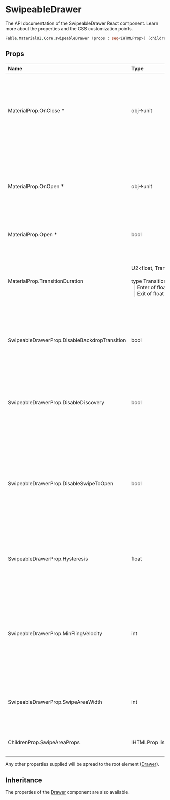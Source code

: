 # SwipeableDrawer

<p class="description">The API documentation of the SwipeableDrawer React component. Learn more about the properties and the CSS customization points.</p>

```fsharp
Fable.MaterialUI.Core.swipeableDrawer (props : seq<IHTMLProp>) (children : seq<ReactElement>) : ReactElement
```



## Props

| Name | Type | Default | Description |
|:-----|:-----|:--------|:------------|
| <span class="prop-name required">MaterialProp.OnClose * </span> | <span class="prop-type">obj->unit</span> |   | Callback fired when the component requests to be closed.<br><br>**Signature:**<br>`(event : obj) -> unit`<br>*event:* The event source of the callback |
| <span class="prop-name required">MaterialProp.OnOpen * </span> | <span class="prop-type">obj->unit</span> |   | Callback fired when the component requests to be opened.<br><br>**Signature:**<br>`(event : obj) -> unit`<br>*event:* The event source of the callback |
| <span class="prop-name required">MaterialProp.Open *</span> | <span class="prop-type">bool</span> |   | If `true`, the drawer is open. |
| <span class="prop-name">MaterialProp.TransitionDuration</span> | <span class="prop-type">U2&lt;float,&nbsp;TransitionDurationProp&nbsp;list&gt;<br><br>type&nbsp;TransitionDurationProp&nbsp;=<br>&nbsp;&nbsp;&#124;&nbsp;Enter&nbsp;of&nbsp;float<br>&nbsp;&nbsp;&#124;&nbsp;Exit&nbsp;of&nbsp;float<br></span> | <span class="prop-default">{ enter: duration.enteringScreen, exit: duration.leavingScreen }</span> | The duration for the transition, in milliseconds. You may specify a single timeout for all transitions, or individually with an object. |
| <span class="prop-name">SwipeableDrawerProp.DisableBackdropTransition</span> | <span class="prop-type">bool</span> | <span class="prop-default">false</span> | Disable the backdrop transition. This can improve the FPS on low-end devices. |
| <span class="prop-name">SwipeableDrawerProp.DisableDiscovery</span> | <span class="prop-type">bool</span> | <span class="prop-default">false</span> | If `true`, touching the screen near the edge of the drawer will not slide in the drawer a bit to promote accidental discovery of the swipe gesture. |
| <span class="prop-name">SwipeableDrawerProp.DisableSwipeToOpen</span> | <span class="prop-type">bool</span> | <span class="prop-default">typeof navigator !== "undefined" && /iPad\|iPhone\|iPod/.test(navigator.userAgent)</span> | If `true`, swipe to open is disabled. This is useful in browsers where swiping triggers navigation actions. Swipe to open is disabled on iOS browsers by default. |
| <span class="prop-name">SwipeableDrawerProp.Hysteresis</span> | <span class="prop-type">float</span> | <span class="prop-default">0.55</span> | Affects how far the drawer must be opened/closed to change his state. Specified as percent (0-1) of the width of the drawer |
| <span class="prop-name">SwipeableDrawerProp.MinFlingVelocity</span> | <span class="prop-type">int</span> | <span class="prop-default">400</span> | Defines, from which (average) velocity on, the swipe is defined as complete although hysteresis isn't reached. Good threshold is between 250 - 1000 px/s |
| <span class="prop-name">SwipeableDrawerProp.SwipeAreaWidth</span> | <span class="prop-type">int</span> | <span class="prop-default">20</span> | The width of the left most (or right most) area in pixels where the drawer can be swiped open from. |
| <span class="prop-name">ChildrenProp.SwipeAreaProps</span> | <span class="prop-type">IHTMLProp list</span> |   | Properties applied to the swipe area element.

Any other properties supplied will be spread to the root element ([Drawer](#/api/drawer)).

## Inheritance

The properties of the [Drawer](#/api/drawer) component are also available.
<!-- You can take advantage of this behavior to [target nested components](/guides/api/#spread). -->

<!--## Demos-->

<!--- [Drawers](/demos/drawers/)-->

